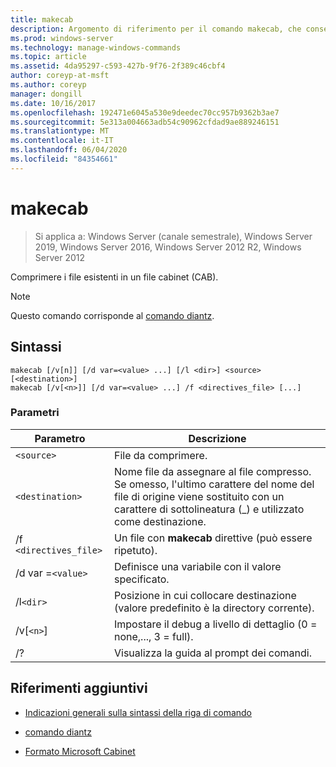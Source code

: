 ```yaml
---
title: makecab
description: Argomento di riferimento per il comando makecab, che consente di raggruppare i file esistenti in un file CAB (con estensione cab).
ms.prod: windows-server
ms.technology: manage-windows-commands
ms.topic: article
ms.assetid: 4da95297-c593-427b-9f76-2f389c46cbf4
author: coreyp-at-msft
ms.author: coreyp
manager: dongill
ms.date: 10/16/2017
ms.openlocfilehash: 192471e6045a530e9deedec70cc957b9362b3ae7
ms.sourcegitcommit: 5e313a004663adb54c90962cfdad9ae889246151
ms.translationtype: MT
ms.contentlocale: it-IT
ms.lasthandoff: 06/04/2020
ms.locfileid: "84354661"
---
```

# <a name="makecab"></a>makecab

> Si applica a: Windows Server (canale semestrale), Windows Server 2019, Windows Server 2016, Windows Server 2012 R2, Windows Server 2012

Comprimere i file esistenti in un file cabinet (CAB).


> [!NOTE]
> Questo comando corrisponde al [comando diantz](diantz.md).

## <a name="syntax"></a>Sintassi

```
makecab [/v[n]] [/d var=<value> ...] [/l <dir>] <source> [<destination>]
makecab [/v[<n>]] [/d var=<value> ...] /f <directives_file> [...]
```

### <a name="parameters"></a>Parametri

| Parametro | Descrizione |
| --------- | ----------- |
| `<source>` | File da comprimere. |
| `<destination>` | Nome file da assegnare al file compresso. Se omesso, l'ultimo carattere del nome del file di origine viene sostituito con un carattere di sottolineatura (_) e utilizzato come destinazione. |
| /f `<directives_file>` | Un file con **makecab** direttive (può essere ripetuto). |
| /d var =`<value>` | Definisce una variabile con il valore specificato. |
| /l`<dir>` | Posizione in cui collocare destinazione (valore predefinito è la directory corrente). |
| /v[`<n>`] | Impostare il debug a livello di dettaglio (0 = none,..., 3 = full). |
| /? | Visualizza la guida al prompt dei comandi. |

## <a name="additional-references"></a>Riferimenti aggiuntivi

- [Indicazioni generali sulla sintassi della riga di comando](command-line-syntax-key.md)

- [comando diantz](diantz.md)

- [Formato Microsoft Cabinet](https://docs.microsoft.com/previous-versions/bb417343(v=msdn.10))
